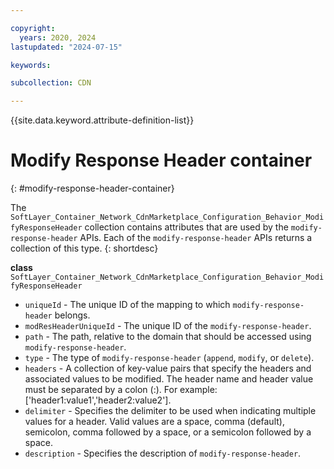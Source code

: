 ```yaml
---

copyright:
  years: 2020, 2024
lastupdated: "2024-07-15"

keywords:

subcollection: CDN

---
```


{{site.data.keyword.attribute-definition-list}}

# Modify Response Header container
{: #modify-response-header-container}

The `SoftLayer_Container_Network_CdnMarketplace_Configuration_Behavior_ModifyResponseHeader` collection contains attributes that are used by the `modify-response-header` APIs. Each of the `modify-response-header` APIs returns a collection of this type.
{: shortdesc}

**class** `SoftLayer_Container_Network_CdnMarketplace_Configuration_Behavior_ModifyResponseHeader`

* `uniqueId` - The unique ID of the mapping to which `modify-response-header` belongs.
* `modResHeaderUniqueId` - The unique ID of the `modify-response-header`.
* `path` - The path, relative to the domain that should be accessed using `modify-response-header`.
* `type` - The type of `modify-response-header` (`append`, `modify`, or `delete`).
* `headers` - A collection of key-value pairs that specify the headers and associated values to be modified. The header name and header value must be separated by a colon (:). For example: ['header1:value1','header2:value2'].
* `delimiter` - Specifies the delimiter to be used when indicating multiple values for a header. Valid values are a space, comma (default), semicolon, comma followed by a space, or a semicolon followed by a space.
* `description` - Specifies the description of `modify-response-header`.
